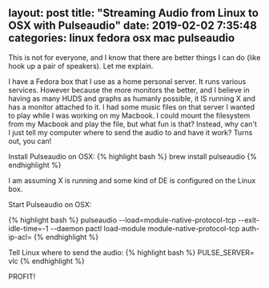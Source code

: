 layout: post
title:  "Streaming Audio from Linux to OSX with Pulseaudio"
date:   2019-02-02 7:35:48
categories: linux fedora osx mac pulseaudio
---
This is not for everyone, and I know that there are better things I can do (like hook up a pair of speakers). Let me explain.

I have a Fedora box that I use as a home personal server. It runs various services. However because the more monitors the better, and 
I believe in having as many HUDS and graphs as humanly possible, it IS running X and has a monitor attached to it. I had some music files
on that server I wanted to play while I was working on my Macbook. I could mount the filesystem from my Macbook and play the file, but what fun is that?
Instead, why can't I just tell my computer where to send the audio to and have it work? Turns out, you can!

Install Pulseaudio on OSX:
{% highlight bash %}
brew install pulseaudio
{% endhighlight %}

I am assuming X is running and some kind of DE is configured on the Linux box. 

Start Pulseaudio on OSX:

{% highlight bash %}
pulseaudio --load=module-native-protocol-tcp --exit-idle-time=-1 --daemon
pactl load-module module-native-protocol-tcp auth-ip-acl=<ip of streaming client>
{% endhighlight %}

Tell Linux where to send the audio:
{% highlight bash %}
PULSE_SERVER=<ip of OSX BOx> vlc <filename>
{% endhighlight %}

PROFIT!